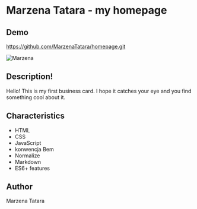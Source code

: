 # Marzena Tatara - my homepage

## Demo

https://github.com/MarzenaTatara/homepage.git

![Marzena](https://user-images.githubusercontent.com/129663814/229370611-c165dba2-bcb3-4985-b030-5234f980b6f3.jpg)

## Description!
Hello!
This is my first business card.
I hope it catches your eye and you find something cool about it. 

## Characteristics
- HTML
- CSS
- JavaScript
- konwencja Bem
- Normalize
- Markdown
- ES6+ features

## Author
Marzena Tatara
